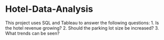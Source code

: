 # Hotel-Data-Analysis
This project uses SQL and Tableau to answer the following questions: 1. Is the hotel revenue growing? 2. Should the parking lot size be increased? 3. What trends can be seen?

